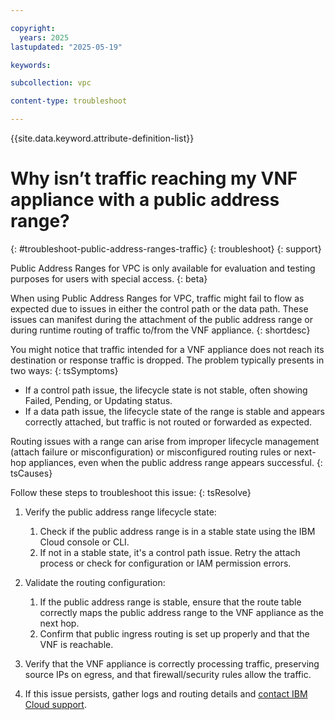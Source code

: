 ```yaml
---

copyright:
  years: 2025
lastupdated: "2025-05-19"

keywords:

subcollection: vpc

content-type: troubleshoot

---
```


{{site.data.keyword.attribute-definition-list}}

# Why isn’t traffic reaching my VNF appliance with a public address range?
{: #troubleshoot-public-address-ranges-traffic}
{: troubleshoot}
{: support}

Public Address Ranges for VPC is only available for evaluation and testing purposes for users with special access.
{: beta}

When using Public Address Ranges for VPC, traffic might fail to flow as expected due to issues in either the control path or the data path. These issues can manifest during the attachment of the public address range or during runtime routing of traffic to/from the VNF appliance.
{: shortdesc}

You might notice that traffic intended for a VNF appliance does not reach its destination or response traffic is dropped. The problem typically presents in two ways:
{: tsSymptoms}

* If a control path issue, the lifecycle state is not stable, often showing Failed, Pending, or Updating status.
* If a data path issue, the lifecycle state of the  range is stable and appears correctly attached, but traffic is not routed or forwarded as expected.
 
Routing issues with a  range can arise from improper lifecycle management (attach failure or misconfiguration) or misconfigured routing rules or next-hop appliances, even when the public address range appears successful. 
{: tsCauses}

Follow these steps to troubleshoot this issue:
{: tsResolve} 

1. Verify the public address range lifecycle state:

   1. Check if the public address range is in a stable state using the IBM Cloud console or CLI.
   1. If not in a stable state, it's a control path issue. Retry the attach process or check for configuration or IAM permission errors.
1. Validate the routing configuration:

   1. If the public address range is stable, ensure that the route table correctly maps the public address range to the VNF appliance as the next hop.
   1. Confirm that public ingress routing is set up properly and that the VNF is reachable.
1. Verify that the VNF appliance is correctly processing traffic, preserving source IPs on egress, and that firewall/security rules allow the traffic.
1. If this issue persists, gather logs and routing details and [contact IBM Cloud support](/docs/account?topic=account-open-case&interface=ui).
